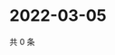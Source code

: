 # 2022-03-05

共 0 条

<!-- BEGIN WEIBO -->
<!-- 最后更新时间 Sat Mar 05 2022 05:13:14 GMT+0800 (China Standard Time) -->

<!-- END WEIBO -->
